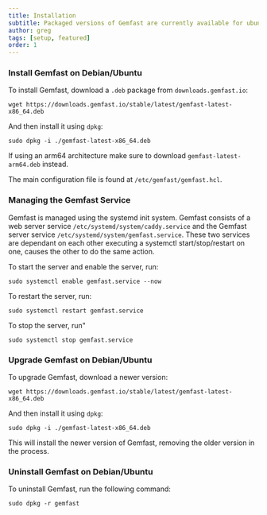 ```yaml
---
title: Installation
subtitle: Packaged versions of Gemfast are currently available for ubuntu and debian based systems and rely on systemd for managing the service.    
author: greg
tags: [setup, featured]
order: 1
---
```


### Install Gemfast on Debian/Ubuntu

To install Gemfast, download a `.deb` package from `downloads.gemfast.io`:

```
wget https://downloads.gemfast.io/stable/latest/gemfast-latest-x86_64.deb
```

And then install it using `dpkg`:

```
sudo dpkg -i ./gemfast-latest-x86_64.deb
```

If using an arm64 architecture make sure to download `gemfast-latest-arm64.deb` instead.

The main configuration file is found at `/etc/gemfast/gemfast.hcl`.

### Managing the Gemfast Service

Gemfast is managed using the systemd init system. Gemfast consists of a web server service `/etc/systemd/system/caddy.service` and the Gemfast server service `/etc/systemd/system/gemfast.service`. These two services are dependant on each other executing a systemctl start/stop/restart on one, causes the other to do the same action.

To start the server and enable the server, run:

```
sudo systemctl enable gemfast.service --now
```

To restart the server, run:

```
sudo systemctl restart gemfast.service
```

To stop the server, run"

```
sudo systemctl stop gemfast.service
```

### Upgrade Gemfast on Debian/Ubuntu

To upgrade Gemfast, download a newer version:

```
wget https://downloads.gemfast.io/stable/latest/gemfast-latest-x86_64.deb
```

And then install it using `dpkg`:

```
sudo dpkg -i ./gemfast-latest-x86_64.deb
```

This will install the newer version of Gemfast, removing the older version in the process.

### Uninstall Gemfast on Debian/Ubuntu

To uninstall Gemfast, run the following command:

```
sudo dpkg -r gemfast
```